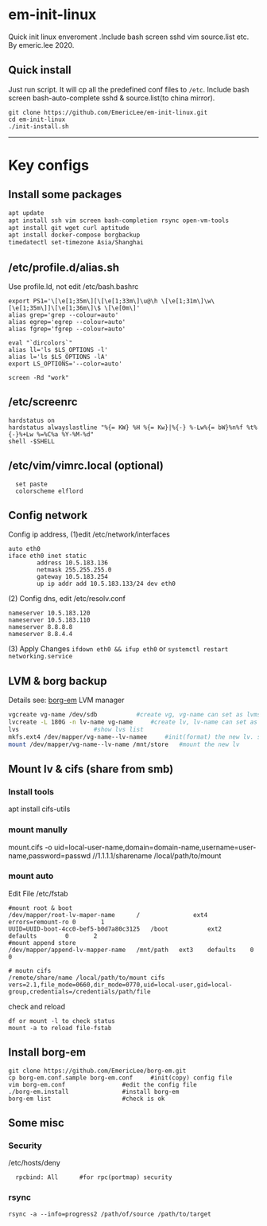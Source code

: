 # em-init-linux
Quick init linux enveroment .Include bash screen sshd vim source.list etc.
By emeric.lee 2020.

## Quick install
Just run script.
It will cp all the predefined conf files to `/etc`.
Include bash screen bash-auto-complete sshd & source.list(to china mirror).
```
git clone https://github.com/EmericLee/em-init-linux.git
cd em-init-linux
./init-install.sh
```

---

# Key configs

## Install some packages
```sh
apt update
apt install ssh vim screen bash-completion rsync open-vm-tools
apt install git wget curl aptitude
apt install docker-compose borgbackup
timedatectl set-timezone Asia/Shanghai
```

## /etc/profile.d/alias.sh
Use profile.ld, not edit /etc/bash.bashrc

```
export PS1='\[\e[1;35m\][\[\e[1;33m\]\u@\h \[\e[1;31m\]\w\[\e[1;35m\]]\[\e[1;36m\]\$ \[\e[0m\]' 
alias grep='grep --colour=auto'
alias egrep='egrep --colour=auto'
alias fgrep='fgrep --colour=auto'

eval "`dircolors`"
alias ll='ls $LS_OPTIONS -l'
alias l='ls $LS_OPTIONS -lA'
export LS_OPTIONS='--color=auto'

screen -Rd "work"
```

## /etc/screenrc
```
hardstatus on
hardstatus alwayslastline "%{= KW} %H %{= Kw}|%{-} %-Lw%{= bW}%n%f %t%{-}%+Lw %=%C%a %Y-%M-%d"
shell -$SHELL
```

## /etc/vim/vimrc.local (optional)
```
  set paste
  colorscheme elflord
```

##  Config network
Config ip address, 
(1)edit /etc/network/interfaces
```
auto eth0
iface eth0 inet static
        address 10.5.183.136
        netmask 255.255.255.0
        gateway 10.5.183.254
        up ip addr add 10.5.183.133/24 dev eth0
```
(2) Config dns, edit /etc/resolv.conf
```
nameserver 10.5.183.120
nameserver 10.5.183.110
nameserver 8.8.8.8
nameserver 8.8.4.4
```
(3) Apply Changes
`ifdown eth0 && ifup eth0`
or
`systemctl restart networking.service`


##  LVM & borg backup
Details see: [borg-em](https://github.com/EmericLee/borg-em)
LVM manager
```sh
vgcreate vg-name /dev/sdb			#create vg, vg-name can set as lvmsdb, sdb is the disk name
lvcreate -L 180G -n lv-name vg-name		#create lv, lv-name can set as lva
lvs						#show lvs list
mkfs.ext4 /dev/mapper/vg-name--lv-namee		#init(format) the new lv. see /dev/mapper/lvmsdb-lva
mount /dev/mapper/vg-name--lv-name /mnt/store	#mount the new lv
```

## Mount lv & cifs (share from smb)

### Install tools
apt install cifs-utils

### mount manully

mount.cifs -o uid=local-user-name,domain=domain-name,username=user-name,password=passwd //1.1.1.1/sharename /local/path/to/mount

### mount auto

Edit File /etc/fstab

```
#mount root & boot
/dev/mapper/root-lv-maper-name		/               ext4    errors=remount-ro 0       1
UUID=UUID-boot-4cc0-bef5-b0d7a80c3125 	/boot           ext2    defaults        0       2
#mount append store
/dev/mapper/append-lv-mapper-name	/mnt/path 	ext3 	defaults 	0	 0

# moutn cifs
/remote/share/name /local/path/to/mount cifs vers=2.1,file_mode=0660,dir_mode=0770,uid=local-user,gid=local-group,credentials=/credentials/path/file

```
check and reload
``` 
df or mount -l to check status
mount -a to reload file-fstab
```

## Install borg-em
```
git clone https://github.com/EmericLee/borg-em.git
cp borg-em.conf.sample borg-em.conf		#init(copy) config file
vim borg-em.conf				#edit the config file
./borg-em.install 				#install borg-em
borg-em list					#check is ok 
```

## Some misc

### Security

/etc/hosts/deny
```
  rpcbind: All 		#for rpc(portmap) security
```
### rsync

```
rsync -a --info=progress2 /path/of/source /path/to/target
```
